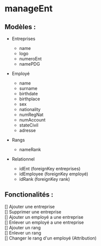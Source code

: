 # manageEnt

## Modèles :
- Entreprises
    - name
    - logo
    - numeroEnt
    - namePDG
- Employé
    - name
    - surname
    - birthdate
    - birthplace
    - sex
    - nationality
    - numRegNat
    - numAccount
    - stateCivil 
    - adresse
- Rangs
    - nameRank

- Relationnel
    - idEnt (foreignKey entreprises)
    - idEmployee (foreignKey employé)
    - idRank (foreignKey rank)


## Fonctionalités :
[] Ajouter une entreprise  
[] Supprimer une entreprise  
[] Ajouter un employé a une entreprise  
[] Enlever un employé a une entreprise  
[] Ajouter un rang  
[] Enlever un rang  
[] Changer le rang d'un employé (Attribution)  